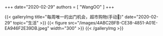 +++
date="2020-02-29"
authors = [
    "WangOO"
]
+++

{{< galleryImg title="每周唯一的出门机会，超市购物(手动🐶)" date="2020-02-29" topic="生活" >}}
    {{< figure src="/images/4ABC2BFB-CE38-4851-A01E-EA946F2E39DB.jpeg" width="300" >}}
{{< /galleryImg >}}